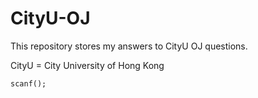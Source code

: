 # CityU-OJ
This repository stores my answers to CityU OJ questions.

CityU = City University of Hong Kong

  `scanf();`
